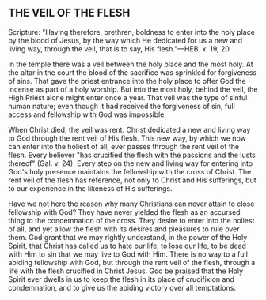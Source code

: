 ## THE VEIL OF THE FLESH ##

Scripture: "Having therefore, brethren, boldness to enter into the holy place by the blood of Jesus, by the way which He dedicated for us a new and living way, through the veil, that is to say, His flesh."—HEB. x. 19, 20.



In the temple there was a veil between the holy place and the most holy. At the altar in the court the blood of the sacrifice was sprinkled for forgiveness of sins. That gave the priest entrance into the holy place to offer God the incense as part of a holy worship. But into the most holy, behind the veil, the High Priest alone might enter once a year. That veil was the type of sinful human nature; even though it had received the forgiveness of sin, full access and fellowship with God was impossible.



When Christ died, the veil was rent. Christ dedicated a new and living way to God through the rent veil of His flesh. This new way, by which we now can enter into the holiest of all, ever passes through the rent veil of the flesh. Every believer "has crucified the flesh with the passions and the lusts thereof" (Gal. v. 24). Every step on the new and living way for entering into God's holy presence maintains the fellowship with the cross of Christ. The rent veil of the flesh has reference, not only to Christ and His sufferings, but to our experience in the likeness of His sufferings.



Have we not here the reason why many Christians can never attain to close fellowship with God? They have never yielded the flesh as an accursed thing to the condemnation of the cross. They desire to enter into the holiest of all, and yet allow the flesh with its desires and pleasures to rule over them. God grant that we may rightly understand, in the power of the Holy Spirit, that Christ has called us to hate our life, to lose our life, to be dead with Him to sin that we may live to God with Him. There is no way to a full abiding fellowship with God, but through the rent veil of the flesh, through a life with the flesh crucified in Christ Jesus. God be praised that the Holy Spirit ever dwells in us to keep the flesh in its place of crucifixion and condemnation, and to give us the abiding victory over all temptations.

